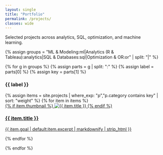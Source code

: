 ```yaml
---
layout: single
title: "Portfolio"
permalink: /projects/
classes: wide
---
```


<p class="section-sub">Selected projects across analytics, SQL, optimization, and machine learning.</p>

{% assign groups = "ML & Modeling:ml|Analytics (R & Tableau):analytics|SQL & Databases:sql|Optimization & OR:or" | split: "|" %}

{% for g in groups %}
  {% assign parts = g | split: ":" %}
  {% assign label = parts[0] %}
  {% assign key = parts[1] %}

### {{ label }}

<div class="cards">
{% assign items = site.projects | where_exp: "p","p.category contains key" | sort: "weight" %}
{% for item in items %}
  <article class="card">
    <a href="{{ item.url | relative_url }}">
      {% if item.thumbnail %}
        <img src="{{ item.thumbnail | relative_url }}" alt="{{ item.title }}">
      {% endif %}
      <h3>{{ item.title }}</h3>
      <p>{{ item.goal | default:item.excerpt | markdownify | strip_html }}</p>
    </a>
  </article>
{% endfor %}
</div>

{% endfor %}
